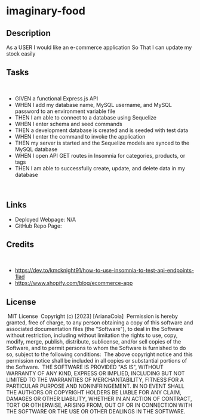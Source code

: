 # imaginary-food

## Description
​As a USER I would like an e-commerce application
So That I can update my stock easily

## Tasks
​
- GIVEN a functional Express.js API
- WHEN I add my database name, MySQL username, and MySQL password to an environment variable file 
- THEN I am able to connect to a database using Sequelize 
- WHEN I enter schema and seed commands
- THEN a development database is created and is seeded with test data
- WHEN I enter the command to invoke the application
- THEN my server is started and the Sequelize models are synced to the MySQL database
- WHEN I open API GET routes in Insomnia for categories, products, or tags
- THEN I am able to successfully create, update, and delete data in my database

​
## Links
- Deployed Webpage: N/A
- GitHub Repo Page: 
​
## Credits
​
- https://dev.to/kmcknight91/how-to-use-insomnia-to-test-api-endpoints-1lad
- https://www.shopify.com/blog/ecommerce-app
​
## License
​
MIT License
​
Copyright (c) [2023] [ArianaCoia]
​
Permission is hereby granted, free of charge, to any person obtaining a copy
of this software and associated documentation files (the "Software"), to deal
in the Software without restriction, including without limitation the rights
to use, copy, modify, merge, publish, distribute, sublicense, and/or sell
copies of the Software, and to permit persons to whom the Software is
furnished to do so, subject to the following conditions:
​
The above copyright notice and this permission notice shall be included in all
copies or substantial portions of the Software.
​
THE SOFTWARE IS PROVIDED "AS IS", WITHOUT WARRANTY OF ANY KIND, EXPRESS OR
IMPLIED, INCLUDING BUT NOT LIMITED TO THE WARRANTIES OF MERCHANTABILITY,
FITNESS FOR A PARTICULAR PURPOSE AND NONINFRINGEMENT. IN NO EVENT SHALL THE
AUTHORS OR COPYRIGHT HOLDERS BE LIABLE FOR ANY CLAIM, DAMAGES OR OTHER
LIABILITY, WHETHER IN AN ACTION OF CONTRACT, TORT OR OTHERWISE, ARISING FROM,
OUT OF OR IN CONNECTION WITH THE SOFTWARE OR THE USE OR OTHER DEALINGS IN THE
SOFTWARE.